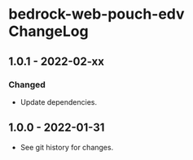 # bedrock-web-pouch-edv ChangeLog

## 1.0.1 - 2022-02-xx

### Changed
- Update dependencies.

## 1.0.0 - 2022-01-31

- See git history for changes.
